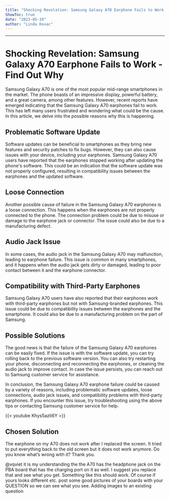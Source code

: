 ```yaml
---
title: "Shocking Revelation: Samsung Galaxy A70 Earphone Fails to Work - Find Out Why"
ShowToc: true 
date: "2023-05-19"
author: "Linda Kovac"
---
```

*****
# Shocking Revelation: Samsung Galaxy A70 Earphone Fails to Work - Find Out Why

Samsung Galaxy A70 is one of the most popular mid-range smartphones in the market. The phone boasts of an impressive display, powerful battery, and a great camera, among other features. However, recent reports have emerged indicating that the Samsung Galaxy A70 earphones fail to work. This has left many users frustrated and wondering what could be the cause. In this article, we delve into the possible reasons why this is happening.

## Problematic Software Update

Software updates can be beneficial to smartphones as they bring new features and security patches to fix bugs. However, they can also cause issues with your device, including your earphones. Samsung Galaxy A70 users have reported that the earphones stopped working after updating the phone's software. This could be an indication that the software update was not properly configured, resulting in compatibility issues between the earphones and the updated software.

## Loose Connection

Another possible cause of failure in the Samsung Galaxy A70 earphones is a loose connection. This happens when the earphones are not properly connected to the phone. The connection problem could be due to misuse or damage to the earphone jack or connector. The issue could also be due to a manufacturing defect.

## Audio Jack Issue

In some cases, the audio jack in the Samsung Galaxy A70 may malfunction, leading to earphone failure. This issue is common in many smartphones, and it happens when the audio jack gets dirty or damaged, leading to poor contact between it and the earphone connector.

## Compatibility with Third-Party Earphones

Samsung Galaxy A70 users have also reported that their earphones work with third-party earphones but not with Samsung-branded earphones. This issue could be due to compatibility issues between the earphones and the smartphone. It could also be due to a manufacturing problem on the part of Samsung.

## Possible Solutions

The good news is that the failure of the Samsung Galaxy A70 earphones can be easily fixed. If the issue is with the software update, you can try rolling back to the previous software version. You can also try restarting your phone, disconnecting and reconnecting the earphones, or cleaning the audio jack to improve contact. In case the issue persists, you can reach out to Samsung customer service for assistance.

In conclusion, the Samsung Galaxy A70 earphone failure could be caused by a variety of reasons, including problematic software updates, loose connections, audio jack issues, and compatibility problems with third-party earphones. If you encounter this issue, try troubleshooting using the above tips or contacting Samsung customer service for help.

{{< youtube Khys5azIi6Y >}} 



## Chosen Solution
 The earphone on my A70 does not work after I replaced the screen. It tried to put everything back to the old screen but it does not work anymore. 
Do you know what’s wrong with it? Thank you.

 @vqviet it is my understanding the the A70 has the headphone jack on the PBA board that has the charging port on it as well. I suggest you replace that and see what you get. Something like this should work. Of course if yours looks different etc. post some good pictures of your boards with your QUESTION so we can see what you see.
Adding images to an existing question




